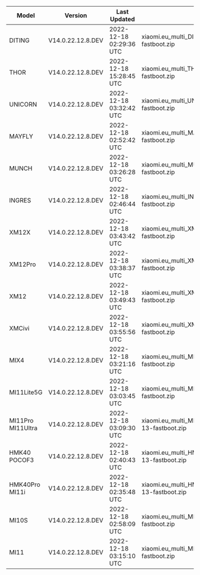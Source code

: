 | Model | Version | Last Updated | File Name | Size | Download Link |
| ---- | ---- | ---- | ---- | ---- | ---- |
| DITING | V14.0.22.12.8.DEV | 2022-12-18 02:29:36 UTC | xiaomi.eu_multi_DITING_V14.0.22.12.8.DEV_v14-13-fastboot.zip | 5.1 GB | [SourceForge](https://sourceforge.net/projects/xiaomi-eu-multilang-miui-roms/files/xiaomi.eu/MIUI-WEEKLY-RELEASES/V14.0.22.12.8.DEV/xiaomi.eu_multi_DITING_V14.0.22.12.8.DEV_v14-13-fastboot.zip/download) |
| THOR | V14.0.22.12.8.DEV | 2022-12-18 15:28:45 UTC | xiaomi.eu_multi_THOR_V14.0.22.12.8.DEV_v14-13-fastboot.zip | 5.3 GB | [SourceForge](https://sourceforge.net/projects/xiaomi-eu-multilang-miui-roms/files/xiaomi.eu/MIUI-WEEKLY-RELEASES/V14.0.22.12.8.DEV/xiaomi.eu_multi_THOR_V14.0.22.12.8.DEV_v14-13-fastboot.zip/download) |
| UNICORN | V14.0.22.12.8.DEV | 2022-12-18 03:32:42 UTC | xiaomi.eu_multi_UNICORN_V14.0.22.12.8.DEV_v14-13-fastboot.zip | 5.2 GB | [SourceForge](https://sourceforge.net/projects/xiaomi-eu-multilang-miui-roms/files/xiaomi.eu/MIUI-WEEKLY-RELEASES/V14.0.22.12.8.DEV/xiaomi.eu_multi_UNICORN_V14.0.22.12.8.DEV_v14-13-fastboot.zip/download) |
| MAYFLY | V14.0.22.12.8.DEV | 2022-12-18 02:52:42 UTC | xiaomi.eu_multi_MAYFLY_V14.0.22.12.8.DEV_v14-13-fastboot.zip | 5.1 GB | [SourceForge](https://sourceforge.net/projects/xiaomi-eu-multilang-miui-roms/files/xiaomi.eu/MIUI-WEEKLY-RELEASES/V14.0.22.12.8.DEV/xiaomi.eu_multi_MAYFLY_V14.0.22.12.8.DEV_v14-13-fastboot.zip/download) |
| MUNCH | V14.0.22.12.8.DEV | 2022-12-18 03:26:28 UTC | xiaomi.eu_multi_MUNCH_V14.0.22.12.8.DEV_v14-13-fastboot.zip | 4.3 GB | [SourceForge](https://sourceforge.net/projects/xiaomi-eu-multilang-miui-roms/files/xiaomi.eu/MIUI-WEEKLY-RELEASES/V14.0.22.12.8.DEV/xiaomi.eu_multi_MUNCH_V14.0.22.12.8.DEV_v14-13-fastboot.zip/download) |
| INGRES | V14.0.22.12.8.DEV | 2022-12-18 02:46:44 UTC | xiaomi.eu_multi_INGRES_V14.0.22.12.8.DEV_v14-13-fastboot.zip | 5.0 GB | [SourceForge](https://sourceforge.net/projects/xiaomi-eu-multilang-miui-roms/files/xiaomi.eu/MIUI-WEEKLY-RELEASES/V14.0.22.12.8.DEV/xiaomi.eu_multi_INGRES_V14.0.22.12.8.DEV_v14-13-fastboot.zip/download) |
| XM12X | V14.0.22.12.8.DEV | 2022-12-18 03:43:42 UTC | xiaomi.eu_multi_XM12X_V14.0.22.12.8.DEV_v14-13-fastboot.zip | 4.3 GB | [SourceForge](https://sourceforge.net/projects/xiaomi-eu-multilang-miui-roms/files/xiaomi.eu/MIUI-WEEKLY-RELEASES/V14.0.22.12.8.DEV/xiaomi.eu_multi_XM12X_V14.0.22.12.8.DEV_v14-13-fastboot.zip/download) |
| XM12Pro | V14.0.22.12.8.DEV | 2022-12-18 03:38:37 UTC | xiaomi.eu_multi_XM12Pro_V14.0.22.12.8.DEV_v14-13-fastboot.zip | 5.1 GB | [SourceForge](https://sourceforge.net/projects/xiaomi-eu-multilang-miui-roms/files/xiaomi.eu/MIUI-WEEKLY-RELEASES/V14.0.22.12.8.DEV/xiaomi.eu_multi_XM12Pro_V14.0.22.12.8.DEV_v14-13-fastboot.zip/download) |
| XM12 | V14.0.22.12.8.DEV | 2022-12-18 03:49:43 UTC | xiaomi.eu_multi_XM12_V14.0.22.12.8.DEV_v14-13-fastboot.zip | 5.0 GB | [SourceForge](https://sourceforge.net/projects/xiaomi-eu-multilang-miui-roms/files/xiaomi.eu/MIUI-WEEKLY-RELEASES/V14.0.22.12.8.DEV/xiaomi.eu_multi_XM12_V14.0.22.12.8.DEV_v14-13-fastboot.zip/download) |
| XMCivi | V14.0.22.12.8.DEV | 2022-12-18 03:55:56 UTC | xiaomi.eu_multi_XMCivi_V14.0.22.12.8.DEV_v14-13-fastboot.zip | 4.8 GB | [SourceForge](https://sourceforge.net/projects/xiaomi-eu-multilang-miui-roms/files/xiaomi.eu/MIUI-WEEKLY-RELEASES/V14.0.22.12.8.DEV/xiaomi.eu_multi_XMCivi_V14.0.22.12.8.DEV_v14-13-fastboot.zip/download) |
| MIX4 | V14.0.22.12.8.DEV | 2022-12-18 03:21:16 UTC | xiaomi.eu_multi_MIX4_V14.0.22.12.8.DEV_v14-13-fastboot.zip | 5.0 GB | [SourceForge](https://sourceforge.net/projects/xiaomi-eu-multilang-miui-roms/files/xiaomi.eu/MIUI-WEEKLY-RELEASES/V14.0.22.12.8.DEV/xiaomi.eu_multi_MIX4_V14.0.22.12.8.DEV_v14-13-fastboot.zip/download) |
| MI11Lite5G | V14.0.22.12.8.DEV | 2022-12-18 03:03:45 UTC | xiaomi.eu_multi_MI11Lite5G_V14.0.22.12.8.DEV_v14-13-fastboot.zip | 4.7 GB | [SourceForge](https://sourceforge.net/projects/xiaomi-eu-multilang-miui-roms/files/xiaomi.eu/MIUI-WEEKLY-RELEASES/V14.0.22.12.8.DEV/xiaomi.eu_multi_MI11Lite5G_V14.0.22.12.8.DEV_v14-13-fastboot.zip/download) |
| MI11Pro MI11Ultra | V14.0.22.12.8.DEV | 2022-12-18 03:09:30 UTC | xiaomi.eu_multi_MI11Pro_MI11Ultra_V14.0.22.12.8.DEV_v14-13-fastboot.zip | 4.9 GB | [SourceForge](https://sourceforge.net/projects/xiaomi-eu-multilang-miui-roms/files/xiaomi.eu/MIUI-WEEKLY-RELEASES/V14.0.22.12.8.DEV/xiaomi.eu_multi_MI11Pro_MI11Ultra_V14.0.22.12.8.DEV_v14-13-fastboot.zip/download) |
| HMK40 POCOF3 | V14.0.22.12.8.DEV | 2022-12-18 02:40:43 UTC | xiaomi.eu_multi_HMK40_POCOF3_V14.0.22.12.8.DEV_v14-13-fastboot.zip | 4.2 GB | [SourceForge](https://sourceforge.net/projects/xiaomi-eu-multilang-miui-roms/files/xiaomi.eu/MIUI-WEEKLY-RELEASES/V14.0.22.12.8.DEV/xiaomi.eu_multi_HMK40_POCOF3_V14.0.22.12.8.DEV_v14-13-fastboot.zip/download) |
| HMK40Pro MI11i | V14.0.22.12.8.DEV | 2022-12-18 02:35:48 UTC | xiaomi.eu_multi_HMK40Pro_MI11i_V14.0.22.12.8.DEV_v14-13-fastboot.zip | 4.7 GB | [SourceForge](https://sourceforge.net/projects/xiaomi-eu-multilang-miui-roms/files/xiaomi.eu/MIUI-WEEKLY-RELEASES/V14.0.22.12.8.DEV/xiaomi.eu_multi_HMK40Pro_MI11i_V14.0.22.12.8.DEV_v14-13-fastboot.zip/download) |
| MI10S | V14.0.22.12.8.DEV | 2022-12-18 02:58:09 UTC | xiaomi.eu_multi_MI10S_V14.0.22.12.8.DEV_v14-13-fastboot.zip | 4.3 GB | [SourceForge](https://sourceforge.net/projects/xiaomi-eu-multilang-miui-roms/files/xiaomi.eu/MIUI-WEEKLY-RELEASES/V14.0.22.12.8.DEV/xiaomi.eu_multi_MI10S_V14.0.22.12.8.DEV_v14-13-fastboot.zip/download) |
| MI11 | V14.0.22.12.8.DEV | 2022-12-18 03:15:10 UTC | xiaomi.eu_multi_MI11_V14.0.22.12.8.DEV_v14-13-fastboot.zip | 4.8 GB | [SourceForge](https://sourceforge.net/projects/xiaomi-eu-multilang-miui-roms/files/xiaomi.eu/MIUI-WEEKLY-RELEASES/V14.0.22.12.8.DEV/xiaomi.eu_multi_MI11_V14.0.22.12.8.DEV_v14-13-fastboot.zip/download) |
